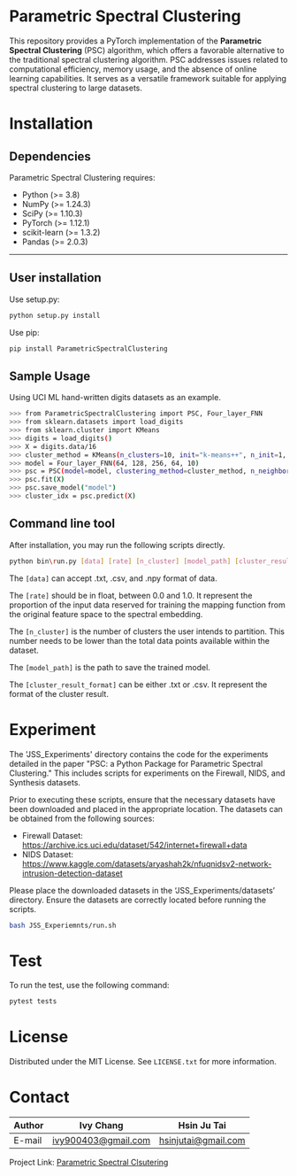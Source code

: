 <!-- Parametric Spectral Clustering -->

# Parametric Spectral Clustering

This repository provides a PyTorch implementation of the **Parametric Spectral Clustering** (PSC) algorithm, which offers a favorable alternative to the traditional spectral clustering algorithm. PSC addresses issues related to computational efficiency, memory usage, and the absence of online learning capabilities. It serves as a versatile framework suitable for applying spectral clustering to large datasets.

<!-- PREREQUISITES -->

# Installation

## Dependencies

Parametric Spectral Clustering requires:

-   Python (>= 3.8)
-   NumPy (>= 1.24.3)
-   SciPy (>= 1.10.3)
-   PyTorch (>= 1.12.1)
-   scikit-learn (>= 1.3.2)
-   Pandas (>= 2.0.3)

---

<!-- INSTALLATION -->

## User installation

Use setup.py:

```sh
python setup.py install
```

Use pip:

```sh
pip install ParametricSpectralClustering
```

<!-- SAMPLE USAGE -->

## Sample Usage

Using UCI ML hand-written digits datasets as an example.

```sh
>>> from ParametricSpectralClustering import PSC, Four_layer_FNN
>>> from sklearn.datasets import load_digits
>>> from sklearn.cluster import KMeans
>>> digits = load_digits()
>>> X = digits.data/16
>>> cluster_method = KMeans(n_clusters=10, init="k-means++", n_init=1, max_iter=100, algorithm='elkan')
>>> model = Four_layer_FNN(64, 128, 256, 64, 10)
>>> psc = PSC(model=model, clustering_method=cluster_method, n_neighbor=10, sampling_ratio=0, batch_size_data=1797)
>>> psc.fit(X)
>>> psc.save_model("model")
>>> cluster_idx = psc.predict(X)
```

<!-- COMMEND LINE TOOL -->

## Command line tool

After installation, you may run the following scripts directly.

```sh
python bin\run.py [data] [rate] [n_cluster] [model_path] [cluster_result_format]
```

The `[data]` can accept .txt, .csv, and .npy format of data.

The `[rate]` should be in float, between 0.0 and 1.0. It represent the proportion of the input data reserved for training the mapping function from the original feature space to the spectral embedding.

The `[n_cluster]` is the number of clusters the user intends to partition. This number needs to be lower than the total data points available within the dataset.

The `[model_path]` is the path to save the trained model.

The `[cluster_result_format]` can be either .txt or .csv. It represent the format of the cluster result.

<!-- EXPERIMENT-->

# Experiment

The 'JSS_Experiments' directory contains the code for the experiments detailed in the paper "PSC: a Python Package for Parametric Spectral Clustering." This includes scripts for experiments on the Firewall, NIDS, and Synthesis datasets.

Prior to executing these scripts, ensure that the necessary datasets have been downloaded and placed in the appropriate location. The datasets can be obtained from the following sources:

- Firewall Dataset: https://archive.ics.uci.edu/dataset/542/internet+firewall+data
- NIDS Dataset: https://www.kaggle.com/datasets/aryashah2k/nfuqnidsv2-network-intrusion-detection-dataset

Please place the downloaded datasets in the ‘JSS_Experiments/datasets’ directory. Ensure the datasets are correctly located before running the scripts.

```sh
bash JSS_Experiemnts/run.sh
```

<!-- Test -->

# Test

To run the test, use the following command:

```sh
pytest tests
```

<!-- LICENSE -->

# License

Distributed under the MIT License. See `LICENSE.txt` for more information.

<!-- CONTACT -->

# Contact

| Author | Ivy Chang           | Hsin Ju Tai         |
| ------ | ------------------- | ------------------- |
| E-mail | ivy900403@gmail.com | hsinjutai@gmail.com |

Project Link: [Parametric Spectral Clsutering](https://github.com/IvyChang04/PSC_library)
